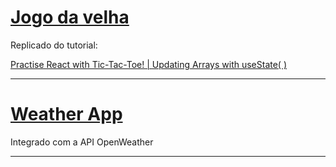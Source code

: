 # [Jogo da velha](./tic-tac-toe)

Replicado do tutorial:

[Practise React with Tic-Tac-Toe! | Updating Arrays with useState( )](https://www.youtube.com/watch?v=nrv_O_dIvns)

*******************

# [Weather App](./weather-app)

Integrado com a API OpenWeather

****************